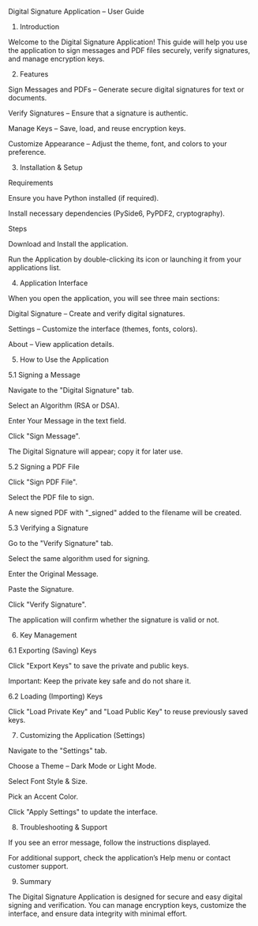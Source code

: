 Digital Signature Application – User Guide

1. Introduction

Welcome to the Digital Signature Application! This guide will help you use the application to sign messages and PDF files securely, verify signatures, and manage encryption keys.

2. Features

Sign Messages and PDFs – Generate secure digital signatures for text or documents.

Verify Signatures – Ensure that a signature is authentic.

Manage Keys – Save, load, and reuse encryption keys.

Customize Appearance – Adjust the theme, font, and colors to your preference.

3. Installation & Setup

Requirements

Ensure you have Python installed (if required).

Install necessary dependencies (PySide6, PyPDF2, cryptography).

Steps

Download and Install the application.

Run the Application by double-clicking its icon or launching it from your applications list.

4. Application Interface

When you open the application, you will see three main sections:

Digital Signature – Create and verify digital signatures.

Settings – Customize the interface (themes, fonts, colors).

About – View application details.

5. How to Use the Application

5.1 Signing a Message

Navigate to the "Digital Signature" tab.

Select an Algorithm (RSA or DSA).

Enter Your Message in the text field.

Click "Sign Message".

The Digital Signature will appear; copy it for later use.

5.2 Signing a PDF File

Click "Sign PDF File".

Select the PDF file to sign.

A new signed PDF with "_signed" added to the filename will be created.

5.3 Verifying a Signature

Go to the "Verify Signature" tab.

Select the same algorithm used for signing.

Enter the Original Message.

Paste the Signature.

Click "Verify Signature".

The application will confirm whether the signature is valid or not.

6. Key Management

6.1 Exporting (Saving) Keys

Click "Export Keys" to save the private and public keys.

Important: Keep the private key safe and do not share it.

6.2 Loading (Importing) Keys

Click "Load Private Key" and "Load Public Key" to reuse previously saved keys.

7. Customizing the Application (Settings)

Navigate to the "Settings" tab.

Choose a Theme – Dark Mode or Light Mode.

Select Font Style & Size.

Pick an Accent Color.

Click "Apply Settings" to update the interface.

8. Troubleshooting & Support

If you see an error message, follow the instructions displayed.

For additional support, check the application’s Help menu or contact customer support.

9. Summary

The Digital Signature Application is designed for secure and easy digital signing and verification. You can manage encryption keys, customize the interface, and ensure data integrity with minimal effort.